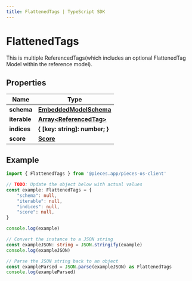 ```yaml
---
title: FlattenedTags | TypeScript SDK
---
```



# FlattenedTags

This is multiple ReferencedTags(which includes an optional FlattenedTag Model within the reference model).

## Properties

Name | Type
------------ | -------------
**schema** | [**EmbeddedModelSchema**](EmbeddedModelSchema)
**iterable** | [**Array&lt;ReferencedTag&gt;**](ReferencedTag)
**indices** | **\{ [key: string]: number; \}**
**score** | [**Score**](Score)

## Example

```typescript
import { FlattenedTags } from '@pieces.app/pieces-os-client'

// TODO: Update the object below with actual values
const example: FlattenedTags = {
    "schema": null,
    "iterable": null,
    "indices": null,
    "score": null,
}

console.log(example)

// Convert the instance to a JSON string
const exampleJSON: string = JSON.stringify(example)
console.log(exampleJSON)

// Parse the JSON string back to an object
const exampleParsed = JSON.parse(exampleJSON) as FlattenedTags
console.log(exampleParsed)
```


